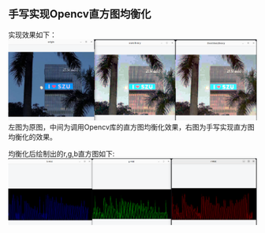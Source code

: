 ## 手写实现Opencv直方图均衡化

实现效果如下：
![img1](./results/1.png)  
左图为原图，中间为调用Opencv库的直方图均衡化效果，右图为手写实现直方图均衡化的效果。
  

均衡化后绘制出的r,g,b直方图如下:
![img2](./results/2.png)
